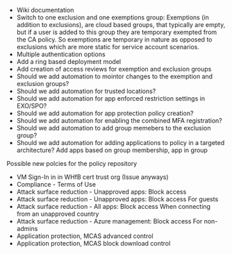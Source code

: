 * Wiki documentation
* Switch to one exclusion and one exemptions group: Exemptions (in addition to exclusions), are cloud based groups, that typically are empty, but if a user is added to this group they are temporary exempted from the CA policy. So exemptions are temporary in nature as opposed to exclusions which are more static for service account scenarios.
* Multiple authentication options
* Add a ring based deployment model
* Add creation of access reviews for exemption and exclusion groups
* Should we add automation to mointor changes to the exemption and exclusion groups?
* Should we add automation for trusted locations?
* Should we add automation for app enforced restriction settings in EXO/SPO?
* Should we add automation for app protection policy creation?
* Should we add automation for enabling the combined MFA registration?
* Should we add automation to add group memebers to the exclusion group?
* Should we add automation for adding applications to policy in a targeted architecture? Add apps based on group membership, app in group

Possible new polcies for the policy repository
* VM Sign-In in in WHfB cert trust org (Issue anyways)
* Compliance - Terms of Use
* Attack surface reduction - Unapproved apps: Block access
* Attack surface reduction - Unapproved apps: Block access For guests
* Attack surface reduction - All apps: Block access When connecting from an unapproved country
* Attack surface reduction - Azure management: Block access For non-admins
* Application protection, MCAS advanced control
* Application protection, MCAS block download control
